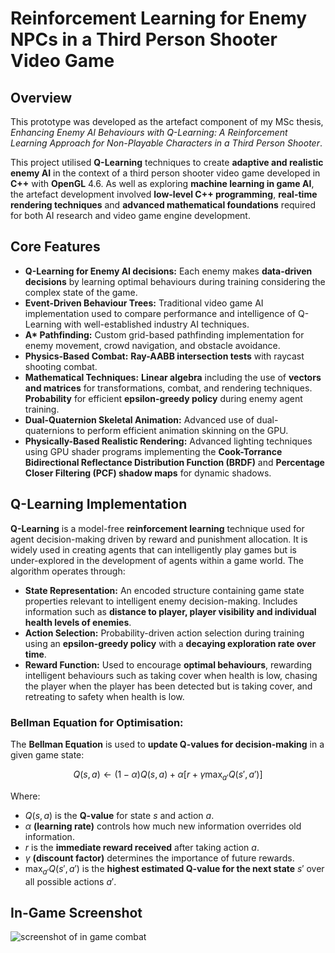 # Reinforcement Learning for Enemy NPCs in a Third Person Shooter Video Game

## Overview
This prototype was developed as the artefact component of my MSc thesis, *Enhancing Enemy AI Behaviours with Q-Learning: A Reinforcement Learning Approach for Non-Playable Characters in a Third Person Shooter*.

This project utilised **Q-Learning** techniques to create **adaptive and realistic enemy AI** in the context of a third person shooter video game developed in **C++** with **OpenGL** 4.6. As well as exploring **machine learning in game AI**, the artefact development involved **low-level C++ programming**, **real-time rendering techniques** and **advanced mathematical foundations** required for both AI research and video game engine development. 

## Core Features

 - **Q-Learning for Enemy AI decisions:** Each enemy makes **data-driven decisions** by learning optimal behaviours during training considering the complex state of the game.
 - **Event-Driven Behaviour Trees:** Traditional video game AI implementation used to compare performance and intelligence of Q-Learning with well-established industry AI techniques.
 - **A\* Pathfinding:** Custom grid-based pathfinding implementation for enemy movement, crowd navigation, and obstacle avoidance.
 - **Physics-Based Combat:** **Ray-AABB intersection tests** with raycast shooting combat.
 - **Mathematical Techniques:** **Linear algebra** including the use of **vectors and matrices** for transformations, combat, and rendering techniques. **Probability** for efficient **epsilon-greedy policy** during enemy agent training.
 - **Dual-Quaternion Skeletal Animation:** Advanced use of dual-quaternions to perform efficient animation skinning on the GPU.
 - **Physically-Based Realistic Rendering:** Advanced lighting techniques using GPU shader programs implementing the **Cook-Torrance Bidirectional Reflectance Distribution Function (BRDF)** and **Percentage Closer Filtering (PCF) shadow maps** for dynamic shadows.

## Q-Learning Implementation

**Q-Learning** is a model-free **reinforcement learning** technique used for agent decision-making driven by reward and punishment allocation. It is widely used in creating agents that can intelligently play games but is under-explored in the development of agents within a game world. The algorithm operates through:

 - **State Representation:** An encoded structure containing game state properties relevant to intelligent enemy decision-making. Includes information such as **distance to player, player visibility and individual health levels of enemies**.
 - **Action Selection:** Probability-driven action selection during training using an **epsilon-greedy policy** with a **decaying exploration rate over time**.
 - **Reward Function:** Used to encourage **optimal behaviours**, rewarding intelligent behaviours such as taking cover when health is low, chasing the player when the player has been detected but is taking cover, and retreating to safety when health is low.
 
### Bellman Equation for Optimisation:

The **Bellman Equation** is used to **update Q-values for decision-making** in a given game state:

$$ Q(s, a) \leftarrow (1 - \alpha) Q(s, a) + \alpha \left[ r + \gamma \max_{a'} Q(s', a') \right] $$

Where:
- $Q(s, a)$ is the **Q-value** for state $s$ and action $a$.
- $\alpha$ **(learning rate)** controls how much new information overrides old information.
- $r$ is the **immediate reward received** after taking action $a$.
- $\gamma$ **(discount factor)** determines the importance of future rewards.
- $\max_{a'} Q(s', a')$ is the **highest estimated Q-value for the next state** $s'$ over all possible actions $a'$.

## In-Game Screenshot

![screenshot of in game combat](https://i9.ytimg.com/vi_webp/YpY-NPey13U/maxresdefault.webp?v=67606208&sqp=CJyfv78G&rs=AOn4CLBrU1KrCI0zqb2wVBeV3fRjVqnLGA)
